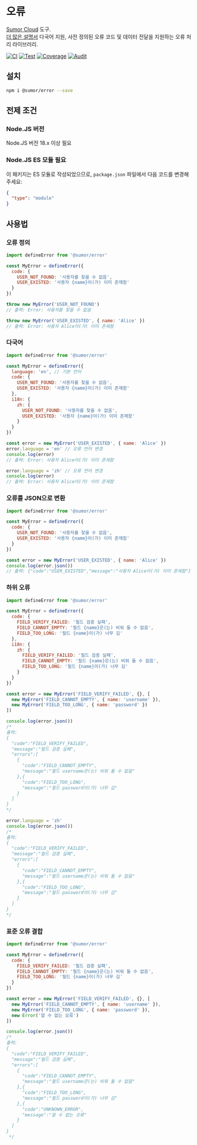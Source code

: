 # 오류

[Sumor Cloud](https://sumor.cloud) 도구.  
[더 많은 설명서](https://sumor.cloud/error)
다국어 지원, 사전 정의된 오류 코드 및 데이터 전달을 지원하는 오류 처리 라이브러리.

[![CI](https://github.com/sumor-cloud/error/actions/workflows/ci.yml/badge.svg)](https://github.com/sumor-cloud/error/actions/workflows/ci.yml)
[![Test](https://github.com/sumor-cloud/error/actions/workflows/ut.yml/badge.svg)](https://github.com/sumor-cloud/error/actions/workflows/ut.yml)
[![Coverage](https://github.com/sumor-cloud/error/actions/workflows/coverage.yml/badge.svg)](https://github.com/sumor-cloud/error/actions/workflows/coverage.yml)
[![Audit](https://github.com/sumor-cloud/error/actions/workflows/audit.yml/badge.svg)](https://github.com/sumor-cloud/error/actions/workflows/audit.yml)

## 설치

```bash
npm i @sumor/error --save
```

## 전제 조건

### Node.JS 버전

Node.JS 버전 18.x 이상 필요

### Node.JS ES 모듈 필요

이 패키지는 ES 모듈로 작성되었으므로,
`package.json` 파일에서 다음 코드를 변경해 주세요:

```json
{
  "type": "module"
}
```

## 사용법

### 오류 정의

```js
import defineError from '@sumor/error'

const MyError = defineError({
  code: {
    USER_NOT_FOUND: '사용자를 찾을 수 없음',
    USER_EXISTED: '사용자 {name}이(가) 이미 존재함'
  }
})

throw new MyError('USER_NOT_FOUND')
// 출력: Error: 사용자를 찾을 수 없음

throw new MyError('USER_EXISTED', { name: 'Alice' })
// 출력: Error: 사용자 Alice이(가) 이미 존재함
```

### 다국어

```js
import defineError from '@sumor/error'

const MyError = defineError({
  language: 'en', // 기본 언어
  code: {
    USER_NOT_FOUND: '사용자를 찾을 수 없음',
    USER_EXISTED: '사용자 {name}이(가) 이미 존재함'
  },
  i18n: {
    zh: {
      USER_NOT_FOUND: '사용자를 찾을 수 없음',
      USER_EXISTED: '사용자 {name}이(가) 이미 존재함'
    }
  }
})

const error = new MyError('USER_EXISTED', { name: 'Alice' })
error.language = 'en' // 오류 언어 변경
console.log(error)
// 출력: Error: 사용자 Alice이(가) 이미 존재함

error.language = 'zh' // 오류 언어 변경
console.log(error)
// 출력: Error: 사용자 Alice이(가) 이미 존재함
```

### 오류를 JSON으로 변환

```js
import defineError from '@sumor/error'

const MyError = defineError({
  code: {
    USER_NOT_FOUND: '사용자를 찾을 수 없음',
    USER_EXISTED: '사용자 {name}이(가) 이미 존재함'
  }
})

const error = new MyError('USER_EXISTED', { name: 'Alice' })
console.log(error.json())
// 출력: {"code":"USER_EXISTED","message":"사용자 Alice이(가) 이미 존재함"}
```

### 하위 오류

```js
import defineError from '@sumor/error'

const MyError = defineError({
  code: {
    FIELD_VERIFY_FAILED: '필드 검증 실패',
    FIELD_CANNOT_EMPTY: '필드 {name}은(는) 비워 둘 수 없음',
    FIELD_TOO_LONG: '필드 {name}이(가) 너무 김'
  },
  i18n: {
    zh: {
      FIELD_VERIFY_FAILED: '필드 검증 실패',
      FIELD_CANNOT_EMPTY: '필드 {name}은(는) 비워 둘 수 없음',
      FIELD_TOO_LONG: '필드 {name}이(가) 너무 김'
    }
  }
})

const error = new MyError('FIELD_VERIFY_FAILED', {}, [
  new MyError('FIELD_CANNOT_EMPTY', { name: 'username' }),
  new MyError('FIELD_TOO_LONG', { name: 'password' })
])

console.log(error.json())
/* 
출력: 
{
  "code":"FIELD_VERIFY_FAILED",
  "message":"필드 검증 실패",
  "errors":[
    {
      "code":"FIELD_CANNOT_EMPTY",
      "message":"필드 username은(는) 비워 둘 수 없음"
    },{
      "code":"FIELD_TOO_LONG",
      "message":"필드 password이(가) 너무 김"
    }
  ]
}
*/

error.language = 'zh'
console.log(error.json())
/*
출력:
{
  "code":"FIELD_VERIFY_FAILED",
  "message":"필드 검증 실패",
  "errors":[
    {
      "code":"FIELD_CANNOT_EMPTY",
      "message":"필드 username은(는) 비워 둘 수 없음"
    },{
      "code":"FIELD_TOO_LONG",
      "message":"필드 password이(가) 너무 김"
    }
  ]
}
*/
```

### 표준 오류 결합

```js
import defineError from '@sumor/error'

const MyError = defineError({
  code: {
    FIELD_VERIFY_FAILED: '필드 검증 실패',
    FIELD_CANNOT_EMPTY: '필드 {name}은(는) 비워 둘 수 없음',
    FIELD_TOO_LONG: '필드 {name}이(가) 너무 김'
  }
})

const error = new MyError('FIELD_VERIFY_FAILED', {}, [
  new MyError('FIELD_CANNOT_EMPTY', { name: 'username' }),
  new MyError('FIELD_TOO_LONG', { name: 'password' }),
  new Error('알 수 없는 오류')
])

console.log(error.json())
/*
출력:
{
  "code":"FIELD_VERIFY_FAILED",
  "message":"필드 검증 실패",
  "errors":[
    {
      "code":"FIELD_CANNOT_EMPTY",
      "message":"필드 username은(는) 비워 둘 수 없음"
    },{
      "code":"FIELD_TOO_LONG",
      "message":"필드 password이(가) 너무 김"
    },{
      "code":"UNKNOWN_ERROR",
      "message":"알 수 없는 오류"
    }
  ]
}
 */
```
